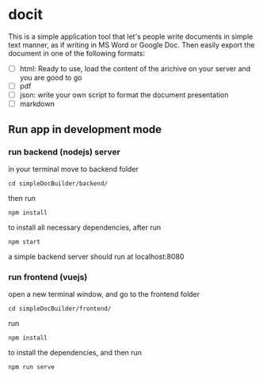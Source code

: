 # docit

This is a simple application tool that let's people write documents in simple text manner, as if writing in MS Word or Google Doc. Then easily export the document in one of the following formats:

- [ ] html: Ready to use, load the content of the arichive on your server and you are good to go
- [ ] pdf
- [ ] json: write your own script to format the document presentation
- [ ] markdown

## Run app in development mode

### run backend (nodejs) server
in your terminal move to backend folder

``` 
cd simpleDocBuilder/backend/ 
```

then run 
```
npm install 
```
to install all necessary dependencies, after run 

```
npm start
``` 
a simple backend server should run at localhost:8080

### run frontend (vuejs)
open a new terminal window, and go to the frontend folder


```
cd simpleDocBuilder/frontend/
```

run 

```
npm install 
```
to install the dependencies, and then run 

```
npm run serve
```
